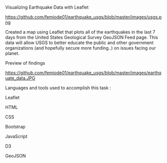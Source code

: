 Visualizing Earthquake Data with Leaflet

<img> https://github.com/femiode01/earthquake_usgs/blob/master/images/usgs.png

Created a map using Leaflet that plots all of the earthquakes in the last 7 days from the United States Geological Survey GeoJSON Feed page. This data will allow USGS to better educate the public and other government organizations (and hopefully secure more funding..) on issues facing our planet.


Preview of findings

<img> https://github.com/femiode01/earthquake_usgs/blob/master/images/earthquate_data.JPG

Languages and tools used to accomplish this task : 


Leaflet

HTML

CSS

Bootstrap

JavaScript

D3

GeoJSON
